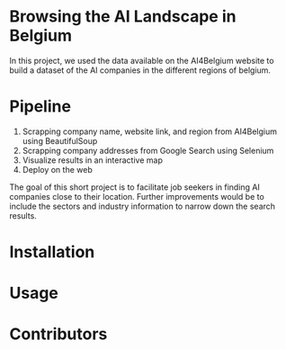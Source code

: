# Browsing the AI Landscape in Belgium

In this project, we used the data available on the AI4Belgium website to build a dataset of the AI companies in the different regions of belgium.

# Pipeline

1. Scrapping company name, website link, and region from AI4Belgium using BeautifulSoup
2. Scrapping company addresses from Google Search using Selenium
3. Visualize results in an interactive map
4. Deploy on the web


The goal of this short project is to facilitate job seekers in finding AI companies close to their location. Further improvements would be to include the sectors and industry information to narrow down the search results.

# Installation


# Usage



# Contributors
